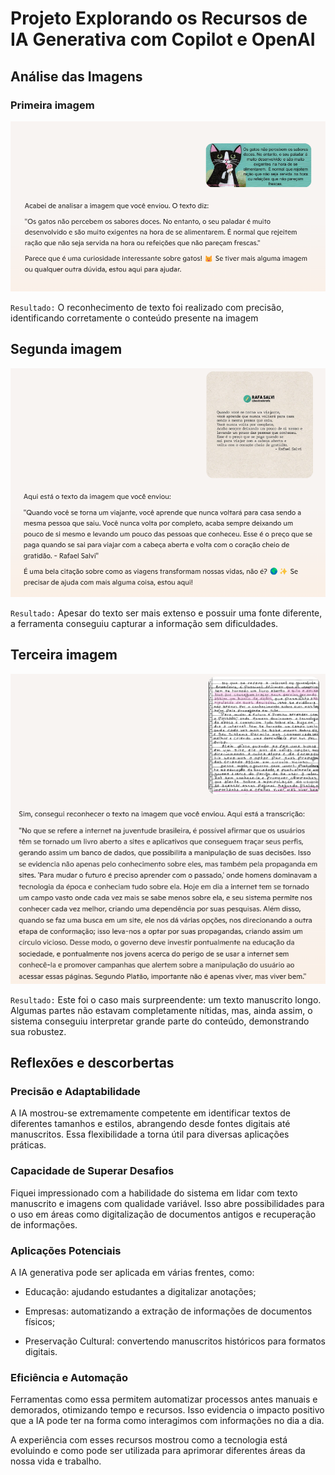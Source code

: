# Projeto Explorando os Recursos de IA Generativa com Copilot e OpenAI

## Análise das Imagens

### Primeira imagem

![](./prints/imagem-gato-resultado.png)

`Resultado:`
O reconhecimento de texto foi realizado com precisão, identificando corretamente o conteúdo presente na imagem

## Segunda imagem

![](./prints/imagem-viagem-resultado.png)

`Resultado:`
Apesar do texto ser mais extenso e possuir uma fonte diferente, a ferramenta conseguiu capturar a informação sem dificuldades.

## Terceira imagem

![](./prints/imagem-carta-resultado.png)

`Resultado:`
Este foi o caso mais surpreendente: um texto manuscrito longo. Algumas partes não estavam completamente nítidas, mas, ainda assim, o sistema conseguiu interpretar grande parte do conteúdo, demonstrando sua robustez.

## Reflexões e descorbertas

### Precisão e Adaptabilidade

A IA mostrou-se extremamente competente em identificar textos de diferentes tamanhos e estilos, abrangendo desde fontes digitais até manuscritos. Essa flexibilidade a torna útil para diversas aplicações práticas.

### Capacidade de Superar Desafios

Fiquei impressionado com a habilidade do sistema em lidar com texto manuscrito e imagens com qualidade variável. Isso abre possibilidades para o uso em áreas como digitalização de documentos antigos e recuperação de informações.

### Aplicações Potenciais

A IA generativa pode ser aplicada em várias frentes, como:

- Educação: ajudando estudantes a digitalizar anotações;

- Empresas: automatizando a extração de informações de documentos físicos;

- Preservação Cultural: convertendo manuscritos históricos para formatos digitais.

### Eficiência e Automação

Ferramentas como essa permitem automatizar processos antes manuais e demorados, otimizando tempo e recursos. Isso evidencia o impacto positivo que a IA pode ter na forma como interagimos com informações no dia a dia.

A experiência com esses recursos mostrou como a tecnologia está evoluindo e como pode ser utilizada para aprimorar diferentes áreas da nossa vida e trabalho.

